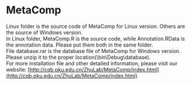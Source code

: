 # MetaComp 
Linux folder is the source code of MetaComp for Linux version. Others are the source of Windows version. <br> 
In Linux folder, MetaComp.R is the source code, while Annotation.RData is the annotation data. Please put them both in the same folder.<br>
File database.rar is the database file of MetaComp for Windows version. Please unzip it to the proper location(\bin\Debug\database\).<br>
For more installation file and other detailed information, please visit our website: [http://cqb.pku.edu.cn/ZhuLab/MetaComp/index.html](http://cqb.pku.edu.cn/ZhuLab/MetaComp/index.html)
